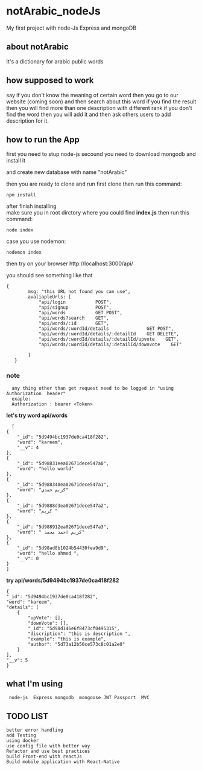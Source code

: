 # notArabic_nodeJs
My first project with node-Js Express and mongoDB

## about notArabic
  It's a dictionary for arabic public words 

## how supposed to work
   say if you don't know the meaning of certain word then you go to our website (coming soon) 
and then search about this word if you find the result then you will find more than 
one description with different rank 
if you don't find the word then you will add it and then ask others users to add description for it.
## how to run the App 
first you need to stup node-js 
secound you need to download mongodb and install it 

  and create new database with name "notArabic"
    
then you are ready to clone and run
first  clone  then run this command:

    npm install 
    
after finish installing   
make sure you in root dirctory where you could find  **index.js**  then run this command:

    node index 

case you use nodemon:

    nodemon index
then try on your browser 
http://localhost:3000/api/ 

you should see something like that 
    
    {
            msg: "this URL not found you can use",
            avaliapleUrls: [
                "api/login           POST",
                "api/signup          POST",
                "api/words           GET POST",
                "api/words?search    GET",
                "api/words/:id       GET",
                "api/words/:wordId/details              GET POST",
                "api/words/:wordId/details/:detailId    GET DELETE",
                "api/words/:wordId/details/:detailId/upvote    GET",
                "api/words/:wordId/details/:detailId/downvote    GET"
               
            ]
       }
 
 
 ### note 
      any thing other than get request need to be logged in "using Authorization  header"
      exaple: 
      Authorization : bearer <Token>
        
**let's try word api/words**
      
      [
    {
        "_id": "5d9494bc1937de0ca418f282",
        "word": "kareem",
        "__v": 4
    },
    {
        "_id": "5d98831eea02671dece547a0",
        "word": "hello world"
    },
    {
        "_id": "5d988340ea02671dece547a1",
        "word": "كريم حمدي"
    },
    {
        "_id": "5d9888d3ea02671dece547a2",
        "word": "كريم "
    },
    {
        "_id": "5d988912ea02671dece547a3",
        "word": " كريم احمد محمد"
    },
    {
        "_id": "5d98ad8b1024b54430fea9d9",
        "word": "hello ahmed ",
        "__v": 0
    }
    ]
    
 **try api/words/5d9494bc1937de0ca418f282**
    
    {
    "_id": "5d9494bc1937de0ca418f282",
    "word": "kareem",
    "details": [
        {
            "upVote": [],
            "downVote": [],
            "_id": "5d98d146e6f8473cf0495315",
            "discription": "this is description ",
            "example": "this is example",
            "author": "5d73a12b50ce573c8c01a2e0"
        }
    ],
    "__v": 5
    }
   
## what I'm using 
     node-js  Express mongodb  mongoose JWT Passport  MVC 
     
## TODO LIST
    better error handling
    add Testing 
    using docker
    use config file with better way
    Refactor and use best practices
    build Front-end with reactJs
    Build mobile application with React-Native
   
    
     
     
   
    
    
    
